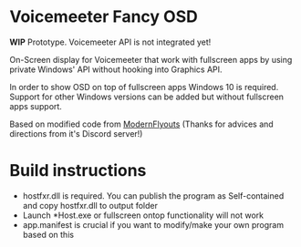 # Voicemeeter Fancy OSD
**WIP** Prototype. Voicemeeter API is not integrated yet! 

On-Screen display for Voicemeeter that work with fullscreen apps by using private Windows' API without hooking into Graphics API.

In order to show OSD on top of fullscreen apps Windows 10 is required. 
Support for other Windows versions can be added but without fullscreen apps support.

Based on modified code from [ModernFlyouts](https://github.com/ModernFlyouts-Community/ModernFlyouts) (Thanks for advices and directions from it's Discord server!)

# Build instructions
 * hostfxr.dll is required. You can publish the program as Self-contained and copy hostfxr.dll to output folder
 * Launch \*Host.exe or fullscreen ontop functionality will not work
 * app.manifest is crucial if you want to modify/make your own program based on this
